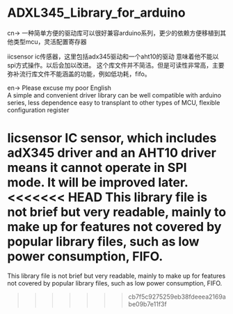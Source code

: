 # ADXL345_Library_for_arduino
cn->
一种简单方便的驱动库可以很好兼容arduino系列，更少的依赖方便移植到其他类型mcu，灵活配置寄存器

iicsensor ic传感器，这里包括adx345驱动和一个aht10的驱动 意味着他不能以spi方式操作。以后会加以改进。
这个库文件并不简洁。但是可读性非常高，主要弥补流行库文件不能涵盖的功能，例如低功耗，fifo。

en-> Please excuse my poor English  
A simple and convenient driver library can be well compatible with arduino series, less dependence easy to transplant to other types of MCU, flexible configuration register  
 
Iicsensor IC sensor, which includes adX345 driver and an AHT10 driver means it cannot operate in SPI mode.  It will be improved later.  
<<<<<<< HEAD
This library file is not brief but very readable, mainly to make up for features not covered by popular library files, such as low power consumption, FIFO.  
=======
This library file is not brief but very readable, mainly to make up for features not covered by popular library files, such as low power consumption, FIFO.  
>>>>>>> cb7f5c9275259eb38fdeeea2169abe09b7e11f3f
